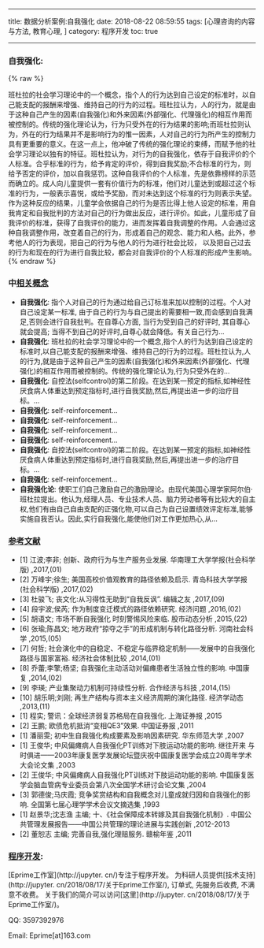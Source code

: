 
---
title: 数据分析案例:自我强化
date: 2018-08-22 08:59:55
tags: [心理咨询的内容与方法, 教育心理, ]
category: 程序开发
toc: true

---



<span></span>
<!-- more -->



### 自我强化:

{% raw %}
<div class="p1">班杜拉的社会学习理论中的一个概念，指个人的行为达到自己设定的标准时，以自己能支配的报酬来增强、维持自己的行为的过程。班杜拉认为，人的行为，就是由于这种自己产生的因素(自我强化)和外来因素(外部强化、代理强化)的相互作用而被控制的。传统的强化理论认为，行为只受外在的行为结果的影响;而班杜拉则认为，外在的行为结果并不是影响行为的惟一因素，人对自己的行为所产生的控制力具有更重要的意义。在这一点上，他冲破了传统的强化理论的束缚，而赋予他的社会学习理论以独有的特征。班杜拉认为，对行为的自我强化，依存于自我评价的个人标准。合乎标准的行为，给予肯定的评价，得到自我奖励;不合标准的行为，则给予否定的评价，加以自我惩罚。这种自我评价的个人标准，先是依靠榜样的示范而确立的。成人向儿童提供一套有价值行为的标准，他们对儿童达到或超过这个标准的行为，一般表示喜悦，或给予奖励，而对未达到这个标准的行为则表示失望。作为这种反应的结果，儿童学会依据自己的行为是否比得上他人设定的标准，用自我肯定和自我批判的方法对自己的行为做出反应，进行评价。如此，儿童形成了自我评价的标准，获得了自我评价的能力，进而发挥着自我调整的作用。人会通过这种自我调整作用，改变着自己的行为，形成着自己的观念、能力和人格。此外，参考他人的行为表现，把自己的行为与他人的行为进行社会比较， 以及把自己过去的行为和现在的行为进行自我比较，都会对自我评价的个人标准的形成产生影响。</div>
{% endraw %}



### [](/tags//)中[相关概念](/categories/程序开发)

- **自我强化**: 指个人对自己的行为通过给自己订标准来加以控制的过程。个人对自己设定某一标准, 由于自己的行为与自己提出的需要相一致,而会感到自我满足,否则会进行自我批判。在自尊心方面, 当行为受到自己的好评时, 其自尊心就会提高; 当得不到自己的好评时,自尊心就会降低。有关自己行为...
- **自我强化**: 班杜拉的社会学习理论中的一个概念,指个人的行为达到自己设定的标准时,以自己能支配的报酬来增强、维持自己的行为的过程。班杜拉认为,人的行为,就是由于这种自己产生的因素(自我强化)和外来因素(外部强化、代理强化)的相互作用而被控制的。传统的强化理论认为,行为只受外在的...
- **自我强化**: 自控法(selfcontrol)的第二阶段。在达到某一预定的指标,如神经性厌食病人体重达到预定指标时,进行自我奖励,然后,再提出进一步的治疗目标。...
- **自我强化**: self-reinforcement...
- **自我强化**: self-reinforcement...
- **自我强化**: self-reinforcement...
- **自我强化**: self-reinforcement...
- **自我强化**: 自控法(selfcontrol)的第二阶段。在达到某一预定的指标,如神经性厌食病人体重达到预定指标时,进行自我奖励,然后,再提出进一步的治疗目标。...
- **自我强化**: self-reinforcement...
- **自我强化论**: 使职工们自己激励自己的激励理论。由现代美国心理学家阿尔伯·班杜拉提出。他认为,经理人员、专业技术人员、脑力劳动者等有比较大的自主权,他们有由自己自由支配的正强化物,可以自己为自己设置绩效评定标准,能够实施自我否认。因此,实行自我强化,能使他们对工作更加热心,从...


### [](/tags//)[参考文献](/categories/程序开发/)

- [1]  江波;李非; 创新、政府行为与生产服务业发展. 华南理工大学学报(社会科学版) ,2017,(01)
- [2]  万峰宇;徐生; 美国高校价值观教育的路径依赖及启示. 青岛科技大学学报(社会科学版) ,2017,(02)
- [3]  杜骏飞; 丧文化:从习得性无助到“自我反讽”. 编辑之友 ,2017,(09)
- [4]  段宇波;侯芮; 作为制度变迁模式的路径依赖研究. 经济问题 ,2016,(02)
- [5]  胡语文; 市场不断自我强化  时刻警惕风险来临. 股市动态分析 ,2015,(22)
- [6]  张瑜;陈昌文; 地方政府“掠夺之手”的形成机制与转化路径分析. 河南社会科学 ,2015,(05)
- [7]  何哲; 社会演化中的自稳定、不稳定与临界稳定机制——发展中的自我强化路径与国家富裕. 经济社会体制比较 ,2014,(01)
- [8]  乔蕾;李擎;杨坚; 自我强化主动活动对偏瘫患者生活独立性的影响. 中国康复 ,2014,(02)
- [9]  李瑛; 产业集聚动力机制可持续性分析. 合作经济与科技 ,2014,(15)
- [10]  胡乐明;刘刚; 再生产结构与资本主义经济周期的演化路径. 经济学动态 ,2013,(11)
- [1]  程实; 警讯：全球经济弱复苏格局在自我强化. 上海证券报 ,2015
- [2]  王鹏; 欧债危机抵消“变相QE3”效果. 中国证券报 ,2011
- [1]  潘丽雯; 初中生自我强化构成要素及影响因素研究. 华东师范大学 ,2007
- [1]  王俊华; 中风偏瘫病人自我强化PT训练对下肢运动功能的影响. 继往开来  与时俱进——2003年康复医学发展论坛暨庆祝中国康复医学会成立20周年学术大会论文集 ,2003
- [2]  王俊华; 中风偏瘫病人自我强化PT训练对下肢运动功能的影响. 中国康复医学会脑血管病专业委员会第八次全国学术研讨会论文集 ,2004
- [3]  郭德俊;马庆霞; 竞争奖赏结构和自我概念对儿童成就归因和自我强化的影响. 全国第七届心理学学术会议文摘选集 ,1993
- [1]  赵景华;沈志渔 主编; 十、《社会保障成本转嫁及其自我强化机制》. 中国公共管理发展报告——中国公共管理的理论进展与实践创新 ,2012-2013
- [2]  董恕志 主编; 完善自我,强化理赔服务. 赣榆年鉴 ,2011


### [](/tags//)[程序开发](/categories/程序开发/):
[Eprime工作室](http://jupyter. cn/)专注于程序开发。
为科研人员提供[技术支持](http://jupyter. cn/2018/08/17/关于Eprime工作室/), 订单式, 先服务后收费, 不满意不收费。
关于我们的简介可以访问[这里](http://jupyter. cn/2018/08/17/关于Eprime工作室/)。

QQ: 3597392976

Email: Eprime[at]163.com


